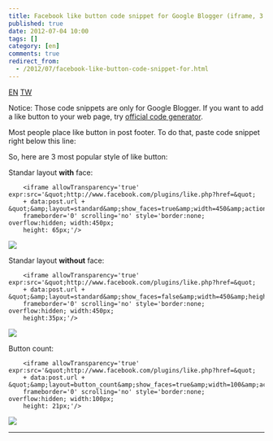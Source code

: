 ```yaml
---
title: Facebook like button code snippet for Google Blogger (iframe, 3 different style)
published: true
date: 2012-07-04 10:00
tags: []
category: [en]
comments: true
redirect_from:
  - /2012/07/facebook-like-button-code-snippet-for.html
---
```


<a href="{% link _posts/2012-07-04-facebook-like-button-code-snippet-for-blogger.md %}" class="lang-btn lang-current">EN</a>
<a href="{% link _posts/2012-07-03-facebook-like-button-code-snippet-for-blogger.md %}" class="lang-btn">TW</a>

Notice: Those code snippets are only for Google Blogger. If you want to add a like button to your web page, try [official code generator][2].

Most people place like button in post footer. To do that, paste code snippet right below this line:
		<div class='post-footer'>


So, here are 3 most popular style of like button:

Standar layout **with** face:

		<iframe allowTransparency='true' expr:src='&quot;http://www.facebook.com/plugins/like.php?href=&quot;
		+ data:post.url + &quot;&amp;layout=standard&amp;show_faces=true&amp;width=450&amp;action=like&amp;font=verdana&amp;colorscheme=light&quot;'
		frameborder='0' scrolling='no' style='border:none; overflow:hidden; width:450px;
		height: 65px;'/>

[![][3]][4]



Standar layout **without** face:

		<iframe allowTransparency='true' expr:src='&quot;http://www.facebook.com/plugins/like.php?href=&quot;
		+ data:post.url + &quot;&amp;layout=standard&amp;show_faces=false&amp;width=450&amp;height=35&amp;action=like&amp;font=verdana&amp;colorscheme=light&quot;'
		frameborder='0' scrolling='no' style='border:none; overflow:hidden; width:450px;
		height:35px;'/>

[![][5]][5]



Button count:

		<iframe allowTransparency='true' expr:src='&quot;http://www.facebook.com/plugins/like.php?href=&quot;
		+ data:post.url + &quot;&amp;layout=button_count&amp;show_faces=true&amp;width=100&amp;action=like&amp;font=verdana&amp;colorscheme=light&quot;'
		frameborder='0' scrolling='no' style='border:none; overflow:hidden; width:100px;
		height: 21px;'/>

[![][6]][6]




----


[2]: https://developers.facebook.com/docs/reference/plugins/like/
[3]: http://3.bp.blogspot.com/-b9DumAT8kZI/T_N82tFhilI/AAAAAAAAAzE/0NrsXhAKgQI/s320/standar_face.png
[4]: http://3.bp.blogspot.com/-b9DumAT8kZI/T_N82tFhilI/AAAAAAAAAzE/0NrsXhAKgQI/s1600/standar_face.png
[5]: http://2.bp.blogspot.com/-2UZjEw2x3BI/T_N83HSewOI/AAAAAAAAAzM/Mb-riTy83Z0/s1600/standar_no_face.png
[6]: http://4.bp.blogspot.com/-UzLSA5QSPBE/T_N814CtiMI/AAAAAAAAAzA/yMetgPJ_jaI/s1600/button_count.png
